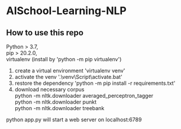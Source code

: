 # AISchool-Learning-NLP

## How to use this repo

Python > 3.7,  
pip > 20.2.0,  
virtualenv (install by 'python -m pip virtualenv')

1. create a virtual environment 'virtualenv venv'
2. activate the venv '.\venv\Script\activate.bat'
3. restore the dependency 'python -m pip install -r requirements.txt'
4. download necessary corpus  
python -m nltk.downloader averaged_perceptron_tagger  
python -m nltk.downloader punkt  
python -m nltk.downloader treebank  

python app.py will start a web server on localhost:6789
